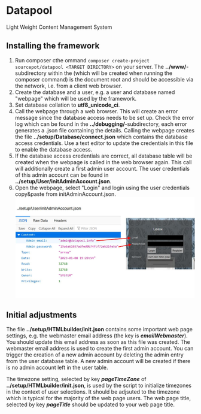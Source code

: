 # Datapool
 Light Weight Content Management System
## Installing the framework
1. Run composer cthe ommand ``composer create-project sourcepot/datapool <TARGET DIRECTORY>`` on your server. The **../www/**-subdirectory within the <TARGET DIRECTORY> (which will be created when running the composer command) is the document root and should be accessible via the network, i.e. from a client web browser.
2. Create the database and a user, e.g. a user and database named "webpage" which will be used by the framework.
3. Set database collation to **utf8_unicode_ci**.
4. Call the webpage through a web browser. This will create an error message since the database access needs to be set up. Check the error log which can be found in the **../debugging/**-subdirectory, each error generates a .json file containing the details. Calling the webpage creates the file **../setup/Database/connect.json** which contains the database access credentials. Use a text editor to update the credentials in this file to enable the database access.
5. If the database access credentials are correct, all database table will be created when the webpage is called in the web browser again. This call will additionally create a first admin user account. The user credentials of this admin account can be found in **../setup/User/initAdminAccount.json**.
6. Open the webpage, select "Login" and login using the user credentials copy&paste from initAdminAccount.json.
![Using credentials from initAdminAccount.json](https://github.com/SourcePot/datapool/blob/main/docs/initAdminAccount.jpg?raw=true)
## Initial adjustments
The file **../setup/HTMLbuilder/init.json** contains some important web page settings, e.g. the webmaster email address (the key is ***emailWebmaster***). You should update this email address as soon as this file was created. The webmaster email address is used to create the first admin account. You can trigger the creation of a new admin account by deleting the admin entry from the user database table. A new admin account will be created if there is no admin account left in the user table.

The timezone setting, selected by key ***pageTimeZone*** of **../setup/HTMLbuilder/init.json**, is used by the script to initialize timezones in the context of user selections. It should be adjsuted to the timezone which is typical for the majority of the web page users. The web page title, selected by key ***pageTitle*** should be updated to your web page title.
